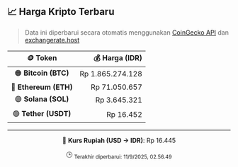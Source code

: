

<!-- HARGA_KRIPTO -->
## 📈 Harga Kripto Terbaru

> Data ini diperbarui secara otomatis menggunakan [CoinGecko API](https://www.coingecko.com/) dan [exchangerate.host](https://exchangerate.host/)

<div align="center">

| 🪙 Token | 💰 Harga (IDR) |
|:------:|---------------:|
| 🟠 **Bitcoin (BTC)**   | Rp 1.865.274.128 |
| 🔵 **Ethereum (ETH)**  | Rp 71.050.657 |
| 🟣 **Solana (SOL)**    | Rp 3.645.321 |
| 🟢 **Tether (USDT)**   | Rp 16.452 |

---

💱 **Kurs Rupiah (USD → IDR)**: Rp 16.445

🕒 <sub>Terakhir diperbarui: 11/9/2025, 02.56.49</sub>

</div>
<!-- /HARGA_KRIPTO -->